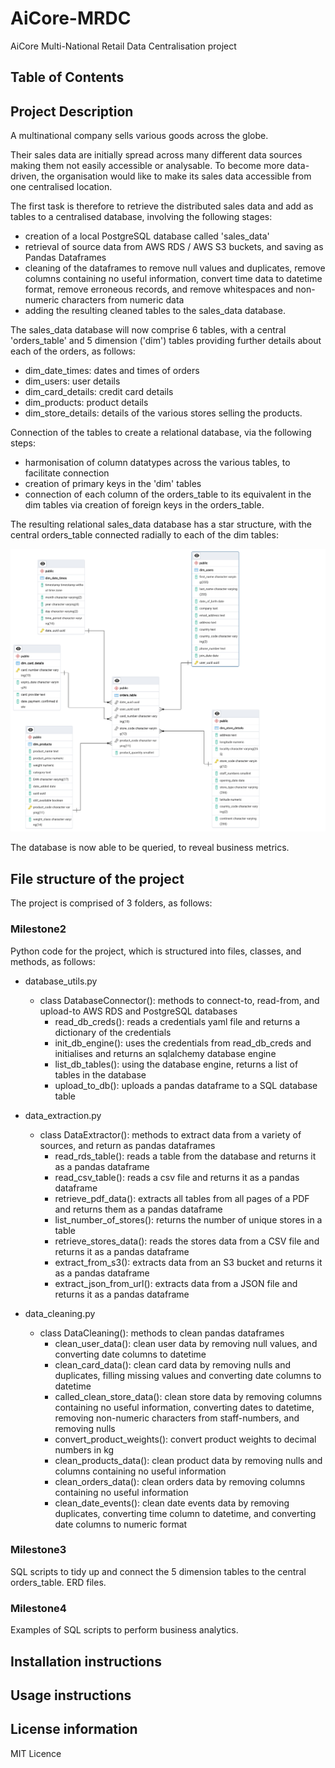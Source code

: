 # AiCore-MRDC
AiCore Multi-National Retail Data Centralisation project

## Table of Contents 

## Project Description

A multinational company sells various goods across the globe. 

Their sales data are initially spread across many different data sources making them not easily accessible or analysable. To become more data-driven, the organisation would like to make its sales data accessible from one centralised location.

The first task is therefore to retrieve the distributed sales data and add as tables to a centralised database, involving the following stages:

- creation of a local PostgreSQL database called 'sales_data'
- retrieval of source data from AWS RDS / AWS S3 buckets, and saving as Pandas Dataframes
- cleaning of the dataframes to remove null values and duplicates, remove columns containing no useful information, convert time data to datetime format, remove erroneous records, and remove whitespaces and non-numeric characters from numeric data
- adding the resulting cleaned tables to the sales_data database.

The sales_data database will now comprise 6 tables, with a central 'orders_table' and 5 dimension ('dim') tables providing further details about each of the orders, as follows:

- dim_date_times: dates and times of orders
- dim_users: user details
- dim_card_details: credit card details
- dim_products: product details
- dim_store_details: details of the various stores selling the products.

Connection of the tables to create a relational database, via the following steps:

- harmonisation of column datatypes across the various tables, to facilitate connection
- creation of primary keys in the 'dim' tables
- connection of each column of the orders_table to its equivalent in the dim tables via creation of foreign keys in the orders_table.

The resulting relational sales_data database has a star structure, with the central orders_table connected radially to each of the dim tables:

<img src="milestone3/sales_data_erd.png" alt="ERD Diagram" width="600"/>

The database is now able to be queried, to reveal business metrics.

## File structure of the project

The project is comprised of 3 folders, as follows:

### Milestone2

Python code for the project, which is structured into files, classes, and methods, as follows:

- database_utils.py
    - class DatabaseConnector(): methods to connect-to, read-from, and upload-to AWS RDS and PostgreSQL databases
        - read_db_creds(): reads a credentials yaml file and returns a dictionary of the credentials
        - init_db_engine(): uses the credentials from read_db_creds and initialises and returns an sqlalchemy database engine
        - list_db_tables(): using the database engine, returns a list of tables in the database
        - upload_to_db(): uploads a pandas dataframe to a SQL database table
        
- data_extraction.py
    - class DataExtractor(): methods to extract data from a variety of sources, and return as pandas dataframes
        - read_rds_table(): reads a table from the database and returns it as a pandas dataframe
        - read_csv_table(): reads a csv file and returns it as a pandas dataframe
        - retrieve_pdf_data(): extracts all tables from all pages of a PDF and returns them as a pandas dataframe
        - list_number_of_stores(): returns the number of unique stores in a table
        - retrieve_stores_data(): reads the stores data from a CSV file and returns it as a pandas dataframe
        - extract_from_s3(): extracts data from an S3 bucket and returns it as a pandas dataframe
        - extract_json_from_url(): extracts data from a JSON file and returns it as a pandas dataframe

- data_cleaning.py
    - class DataCleaning(): methods to clean pandas dataframes
        - clean_user_data(): clean user data by removing null values, and converting date columns to datetime
        - clean_card_data(): clean card data by removing nulls and duplicates, filling missing values and converting date columns to datetime
        - called_clean_store_data(): clean store data by removing columns containing no useful information, 
        converting dates to datetime, removing non-numeric characters from staff-numbers, and removing nulls
        - convert_product_weights(): convert product weights to decimal numbers in kg
        - clean_products_data(): clean product data by removing nulls and columns containing no useful information
        - clean_orders_data(): clean orders data by removing columns containing no useful information
        - clean_date_events(): clean date events data by removing duplicates, converting time column to datetime,
        and converting date columns to numeric format

### Milestone3

SQL scripts to tidy up and connect the 5 dimension tables to the central orders_table. 
ERD files.

### Milestone4

Examples of SQL scripts to perform business analytics.
 

## Installation instructions

## Usage instructions

## License information

MIT Licence
